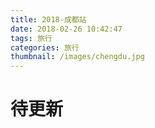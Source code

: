 ```yaml
---
title: 2018-成都站
date: 2018-02-26 10:42:47
tags: 旅行
categories: 旅行
thumbnail: /images/chengdu.jpg
---
```



# 待更新

